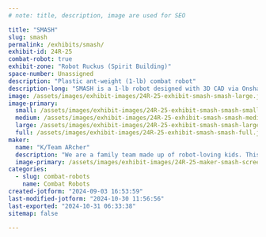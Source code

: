 ```yaml
---
# note: title, description, image are used for SEO

title: "SMASH"
slug: smash
permalink: /exhibits/smash/
exhibit-id: 24R-25
combat-robot: true
exhibit-zone: "Robot Ruckus (Spirit Building)"
space-number: Unassigned
description: "Plastic ant-weight (1-lb) combat robot"
description-long: "SMASH is a 1-lb robot designed with 3D CAD via Onshape software and includes electrical components purchased from Palm Beach Bots. It has a single wedge design and two-wheel drive."
image: /assets/images/exhibit-images/24R-25-exhibit-smash-smash-large.jpg
image-primary: 
  small: /assets/images/exhibit-images/24R-25-exhibit-smash-smash-small.jpg
  medium: /assets/images/exhibit-images/24R-25-exhibit-smash-smash-medium.jpg
  large: /assets/images/exhibit-images/24R-25-exhibit-smash-smash-large.jpg
  full: /assets/images/exhibit-images/24R-25-exhibit-smash-smash-full.jpg
maker: 
  name: "K/Team ARcher"
  description: "We are a family team made up of robot-loving kids. This is our second competition. We SMASH our robots 'cuz it is fun."
  image-primary: /assets/images/exhibit-images/24R-25-maker-smash-screenshot-2024-09-03-162926-medium.png
categories: 
  - slug: combat-robots
    name: Combat Robots
created-jotform: "2024-09-03 16:53:59"
last-modified-jotform: "2024-10-30 11:56:56"
last-exported: "2024-10-31 06:33:38"
sitemap: false

---
```

